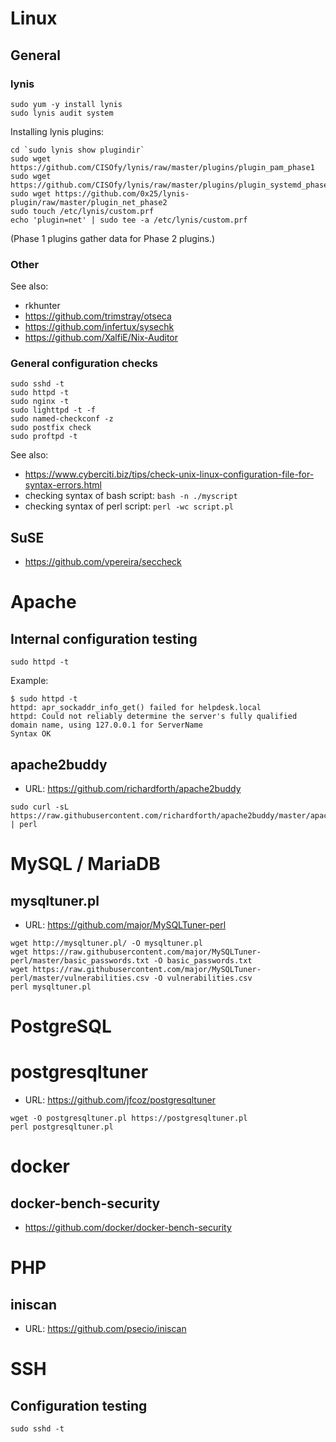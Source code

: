 # Linux

## General

### lynis

```
sudo yum -y install lynis
sudo lynis audit system
```

Installing lynis plugins:

```
cd `sudo lynis show plugindir`
sudo wget https://github.com/CISOfy/lynis/raw/master/plugins/plugin_pam_phase1
sudo wget https://github.com/CISOfy/lynis/raw/master/plugins/plugin_systemd_phase1
sudo wget https://github.com/0x25/lynis-plugin/raw/master/plugin_net_phase2
sudo touch /etc/lynis/custom.prf
echo 'plugin=net' | sudo tee -a /etc/lynis/custom.prf
```

(Phase 1 plugins gather data for Phase 2 plugins.)

### Other

See also:
* rkhunter
* https://github.com/trimstray/otseca
* https://github.com/infertux/sysechk
* https://github.com/XalfiE/Nix-Auditor

### General configuration checks

```
sudo sshd -t
sudo httpd -t
sudo nginx -t
sudo lighttpd -t -f
sudo named-checkconf -z
sudo postfix check
sudo proftpd -t
```

See also:
* https://www.cyberciti.biz/tips/check-unix-linux-configuration-file-for-syntax-errors.html
* checking syntax of bash script: `bash -n ./myscript`
* checking syntax of perl script: `perl -wc script.pl`

## SuSE

* https://github.com/vpereira/seccheck

# Apache

## Internal configuration testing

`sudo httpd -t`

Example:

```
$ sudo httpd -t
httpd: apr_sockaddr_info_get() failed for helpdesk.local
httpd: Could not reliably determine the server's fully qualified domain name, using 127.0.0.1 for ServerName
Syntax OK
```

## apache2buddy

* URL: https://github.com/richardforth/apache2buddy

```
sudo curl -sL https://raw.githubusercontent.com/richardforth/apache2buddy/master/apache2buddy.pl | perl
```

# MySQL / MariaDB

## mysqltuner.pl

* URL: https://github.com/major/MySQLTuner-perl

```
wget http://mysqltuner.pl/ -O mysqltuner.pl
wget https://raw.githubusercontent.com/major/MySQLTuner-perl/master/basic_passwords.txt -O basic_passwords.txt
wget https://raw.githubusercontent.com/major/MySQLTuner-perl/master/vulnerabilities.csv -O vulnerabilities.csv
perl mysqltuner.pl
```

# PostgreSQL

# postgresqltuner

* URL: https://github.com/jfcoz/postgresqltuner

```
wget -O postgresqltuner.pl https://postgresqltuner.pl
perl postgresqltuner.pl
```

# docker

## docker-bench-security

* https://github.com/docker/docker-bench-security

# PHP

## iniscan

* URL: https://github.com/psecio/iniscan

# SSH

## Configuration testing

`sudo sshd -t`
